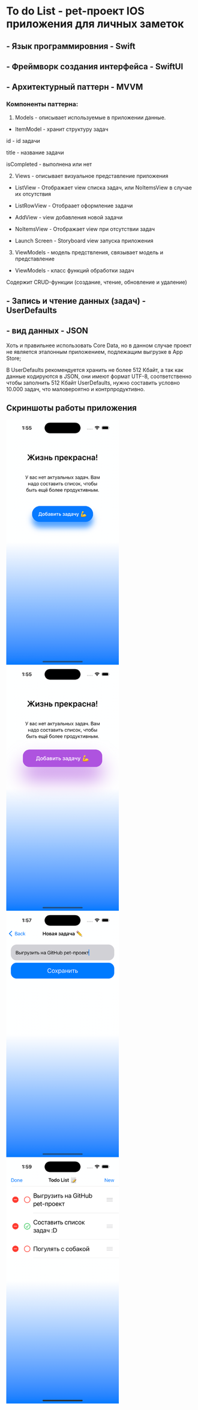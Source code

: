 # To do List - pet-проект IOS приложения для личных заметок

## - Язык программировния - Swift

## - Фреймворк создания интерфейса - SwiftUI

## - Архитектурный паттерн - MVVM

### Компоненты паттерна:

1. Models - описывает используемые в приложении данные.

- ItemModel - хранит структуру задач

id - id задачи

title - название задачи

isCompleted - выполнена или нет

2. Views - описывает визуальное представление приложения

- ListView - Отображает view списка задач, или NoItemsView в случае их отсутствия

- ListRowView - Отобраает оформление задачи

- AddView - view добавления новой задачи

- NoItemsView - Отображает view при отсутствии задач

- Launch Screen - Storyboard view запуска приложения

3. ViewModels - модель предствления, связывает модель и представление

- ViewModels - класс функций обработки задач

Содержит CRUD-функции (создание, чтение, обновление и удаление)

## - Запись и чтение данных (задач) - UserDefaults

## - вид данных - JSON

Хоть и правильнее использовать Core Data, но в данном случае проект не является эталонным приложением, подлежащим выгрузке в App Store;

В UserDefaults рекомендуется хранить не более 512 Кбайт, а так как данные кодируются в JSON, они имеют формат UTF-8, соответственно чтобы заполнить 512 Кбайт UserDefaults, нужно составить условно 10.000 задач, что маловероятно и контрпродуктивно.

## Скриншоты работы приложения

<img src="screenshots/1.png" width="300">
<img src="screenshots/2.png" width="300">
<img src="screenshots/3.png" width="300">
<img src="screenshots/4.png" width="300">

